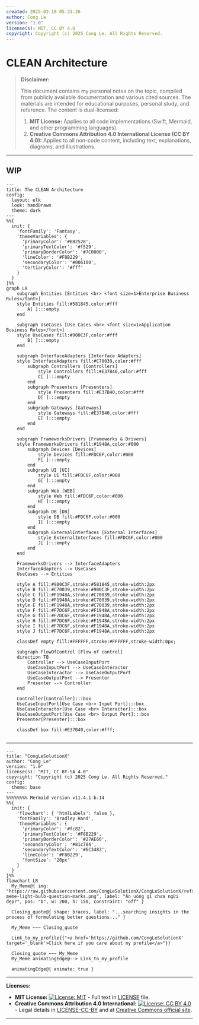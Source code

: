 ```yaml
---
created: 2025-02-18 05:31:26
author: Cong Le
version: "1.0"
license(s): MIT, CC BY 4.0
copyright: Copyright (c) 2025 Cong Le. All Rights Reserved.
---
```




# CLEAN Architecture
> **Disclaimer:**
>
> This document contains my personal notes on the topic,
> compiled from publicly available documentation and various cited sources.
> The materials are intended for educational purposes, personal study, and reference.
> The content is dual-licensed:
> 1. **MIT License:** Applies to all code implementations (Swift, Mermaid, and other programming languages).
> 2. **Creative Commons Attribution 4.0 International License (CC BY 4.0):** Applies to all non-code content, including text, explanations, diagrams, and illustrations.
---

## WIP

```mermaid
---
title: The CLEAN Architecture
config:
  layout: elk
  look: handDrawn
  theme: dark
---
%%{
  init: {
    'fontFamily': 'Fantasy',
    'themeVariables': {
      'primaryColor': '#BB2528',
      'primaryTextColor': '#f529',
      'primaryBorderColor': '#7C0000',
      'lineColor': '#F8B229',
      'secondaryColor': '#006100',
      'tertiaryColor': '#fff'
    }
  }
}%%
graph LR
    subgraph Entities [Entities <br> <font size=1>Enterprise Business Rules</font>]
    style Entities fill:#581845,color:#fff
        A[ ]:::empty
    end

    subgraph UseCases [Use Cases <br> <font size=1>Application Business Rules</font>]
    style UseCases fill:#900C3F,color:#fff
        B[ ]:::empty
    end

    subgraph InterfaceAdapters [Interface Adapters]
    style InterfaceAdapters fill:#C70039,color:#fff
        subgraph Controllers [Controllers]
            style Controllers fill:#E37B40,color:#fff
            C[ ]:::empty
        end
        subgraph Presenters [Presenters]
            style Presenters fill:#E37B40,color:#fff
            D[ ]:::empty
        end
        subgraph Gateways [Gateways]
            style Gateways fill:#E37B40,color:#fff
            E[ ]:::empty
        end
    end

    subgraph FrameworksDrivers [Frameworks & Drivers]
    style FrameworksDrivers fill:#1948A,color:#000
        subgraph Devices [Devices]
            style Devices fill:#FDC6F,color:#000
            F[ ]:::empty
        end
        subgraph UI [UI]
            style UI fill:#FDC6F,color:#000
            G[ ]:::empty
        end
        subgraph Web [WEB]
            style Web fill:#FDC6F,color:#000
            H[ ]:::empty
        end
        subgraph DB [DB]
            style DB fill:#FDC6F,color:#000
            I[ ]:::empty
        end
        subgraph ExternalInterfaces [External Interfaces]
            style ExternalInterfaces fill:#FDC6F,color:#000
            J[ ]:::empty
        end
    end

    FrameworksDrivers --> InterfaceAdapters
    InterfaceAdapters --> UseCases
    UseCases --> Entities

    style A fill:#900C3F,stroke:#581845,stroke-width:2px
    style B fill:#C70039,stroke:#900C3F,stroke-width:2px
    style C fill:#F1948A,stroke:#C70039,stroke-width:2px
    style D fill:#F1948A,stroke:#C70039,stroke-width:2px
    style E fill:#F1948A,stroke:#C70039,stroke-width:2px
    style F fill:#F7DC6F,stroke:#F1948A,stroke-width:2px
    style G fill:#F7DC6F,stroke:#F1948A,stroke-width:2px
    style H fill:#F7DC6F,stroke:#F1948A,stroke-width:2px
    style I fill:#F7DC6F,stroke:#F1948A,stroke-width:2px
    style J fill:#F7DC6F,stroke:#F1948A,stroke-width:2px

    classDef empty fill:#FFFFFF,stroke:#FFFFFF,stroke-width:0px;

    subgraph FlowOfControl [Flow of control]
    direction TB
        Controller --> UseCaseInputPort
        UseCaseInputPort --> UseCaseInteractor
        UseCaseInteractor --> UseCaseOutputPort
        UseCaseOutputPort --> Presenter
        Presenter --> Controller
    end

    Controller[Controller]:::box
    UseCaseInputPort[Use Case <br> Input Port]:::box
    UseCaseInteractor[Use Case <br> Interactor]:::box
    UseCaseOutputPort[Use Case <br> Output Port]:::box
    Presenter[Presenter]:::box

    classDef box fill:#E37B40,color:#fff;
    
```


---

<!-- 
```mermaid
%% Current Mermaid version
info
```  -->


```mermaid
---
title: "CongLeSolutionX"
author: "Cong Le"
version: "1.0"
license(s): "MIT, CC BY-SA 4.0"
copyright: "Copyright (c) 2025 Cong Le. All Rights Reserved."
config:
  theme: base
---
%%%%%%%% Mermaid version v11.4.1-b.14
%%{
  init: {
    'flowchart': { 'htmlLabels': false },
    'fontFamily': 'Bradley Hand',
    'themeVariables': {
      'primaryColor': '#fc82',
      'primaryTextColor': '#F8B229',
      'primaryBorderColor': '#27AE60',
      'secondaryColor': '#81c784',
      'secondaryTextColor': '#6C3483',
      'lineColor': '#F8B229',
      'fontSize': '20px'
    }
  }
}%%
flowchart LR
  My_Meme@{ img: "https://raw.githubusercontent.com/CongLeSolutionX/CongLeSolutionX/refs/heads/main/assets/images/My-meme-light-bulb-question-marks.png", label: "Ăn uống gì chưa ngừi đẹp?", pos: "b", w: 200, h: 150, constraint: "off" }

  Closing_quote@{ shape: braces, label: "...searching insights in the process of formulating better questions..." }
    
  My_Meme ~~~ Closing_quote
    
  Link_to_my_profile{{"<a href='https://github.com/CongLeSolutionX' target='_blank'>Click here if you care about my profile</a>"}}

  Closing_quote ~~~ My_Meme
  My_Meme animatingEdge@--> Link_to_my_profile
  
  animatingEdge@{ animate: true }

```



---
**Licenses:**

- **MIT License:**  [![License: MIT](https://img.shields.io/badge/License-MIT-yellow.svg)](LICENSE) - Full text in [LICENSE](LICENSE) file.
- **Creative Commons Attribution 4.0 International:** [![License: CC BY 4.0](https://licensebuttons.net/l/by/4.0/88x31.png)](LICENSE-CC-BY) - Legal details in [LICENSE-CC-BY](LICENSE-CC-BY) and at [Creative Commons official site](http://creativecommons.org/licenses/by/4.0/).

---
